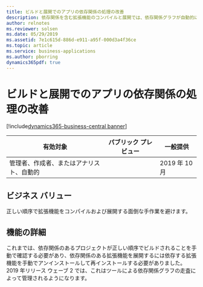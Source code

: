 ```yaml
---
title: ビルドと展開でのアプリの依存関係の処理の改善
description: 依存関係を含む拡張機能のコンパイルと展開では、依存関係グラフが自動的に走査されて、これらが正しい順序で行われることが確認されるので、手動で処理する必要はありません。
author: relnotes
ms.reviewer: solsen
ms.date: 05/29/2019
ms.assetid: 7e1c615d-886d-e911-a95f-000d3a4f36ce
ms.topic: article
ms.service: business-applications
ms.author: pborring
dynamics365pdf: true
---
```

# ビルドと展開でのアプリの依存関係の処理の改善
[!include[dynamics365-business-central banner](../includes/dynamics365-business-central.md)]

| 有効対象    |  パブリック プレビュー | 一般提供 | 
| ---------- | ---------- |---------- |
|管理者、作成者、またはアナリスト、自動的|| 2019 年 10 月|


## ビジネス バリュー
<!-- bv start -->
正しい順序で拡張機能をコンパイルおよび展開する面倒な手作業を避けます。
<!-- bv end -->



## 機能の詳細
<!--feature detail start -->
これまでは、依存関係のあるプロジェクトが正しい順序でビルドされることを手動で確認する必要があり、依存関係のある拡張機能を展開するには依存する拡張機能を手動でアンインストールして再インストールする必要がありました。 2019 年リリース ウェーブ 2 では、これはツールによる依存関係グラフの走査によって管理されるようになります。
<!--feature detail end -->










